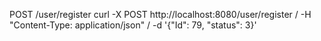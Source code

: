 POST /user/register
curl -X POST http://localhost:8080/user/register /
   -H "Content-Type: application/json" /
   -d '{"Id": 79, "status": 3}' 